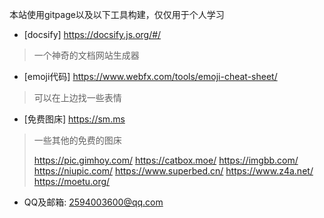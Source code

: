 本站使用gitpage以及以下工具构建，仅仅用于个人学习

- [docsify]  https://docsify.js.org/#/
> 一个神奇的文档网站生成器

- [emoji代码]  https://www.webfx.com/tools/emoji-cheat-sheet/
> 可以在上边找一些表情

- [免费图床]  https://sm.ms
> 一些其他的免费的图床
>
> https://pic.gimhoy.com/
> https://catbox.moe/
> https://imgbb.com/
> https://niupic.com/
> https://www.superbed.cn/
> https://www.z4a.net/
> https://moetu.org/

<!--公众号-->

<!--[公众号](https://s2.loli.net/2022/03/19/LnABEtiMGPvuUcQ.jpg)-->

- QQ及邮箱: 2594003600@qq.com



